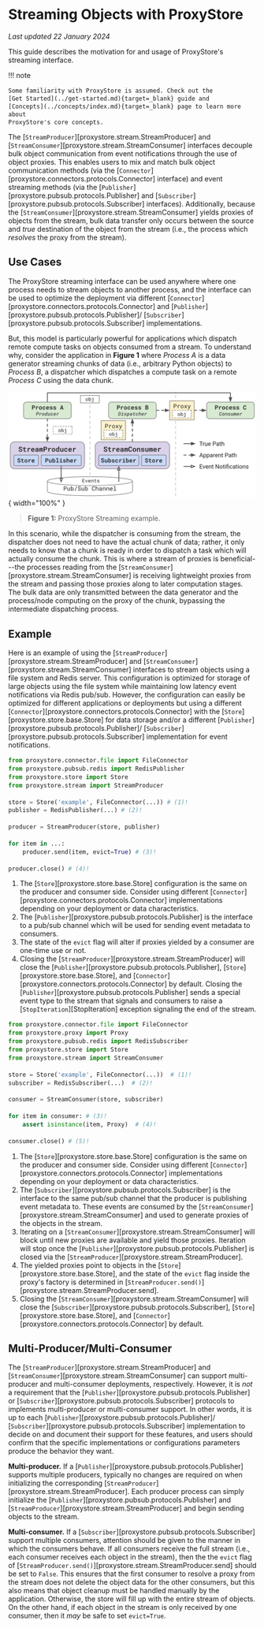 # Streaming Objects with ProxyStore

*Last updated 22 January 2024*

This guide describes the motivation for and usage of ProxyStore's
streaming interface.

!!! note

    Some familiarity with ProxyStore is assumed. Check out the
    [Get Started](../get-started.md){target=_blank} guide and
    [Concepts](../concepts/index.md){target=_blank} page to learn more about
    ProxyStore's core concepts.

The [`StreamProducer`][proxystore.stream.StreamProducer]
and [`StreamConsumer`][proxystore.stream.StreamConsumer] interfaces decouple
bulk object communication from event notifications through the use of
object proxies. This enables users to mix and match bulk object communication
methods (via the [`Connector`][proxystore.connectors.protocols.Connector]
interface) and event streaming methods (via the
[`Publisher`][proxystore.pubsub.protocols.Publisher] and
[`Subscriber`][proxystore.pubsub.protocols.Subscriber] interfaces).
Additionally, because the [`StreamConsumer`][proxystore.stream.StreamConsumer]
yields proxies of objects from the stream, bulk data transfer only occurs
between the source and *true* destination of the object from the stream
(i.e., the process which *resolves* the proxy from the stream).

## Use Cases

The ProxyStore streaming interface can be used anywhere where one process
needs to stream objects to another process, and the interface can be used
to optimize the deployment via different
[`Connector`][proxystore.connectors.protocols.Connector] and
[`Publisher`][proxystore.pubsub.protocols.Publisher]/
[`Subscriber`][proxystore.pubsub.protocols.Subscriber] implementations.

But, this model is particularly powerful for applications which dispatch
remote compute tasks on objects consumed from a stream.
To understand why, consider the
application in **Figure 1** where *Process A* is a data generator streaming
chunks of data (i.e., arbitrary Python objects) to *Process B*, a dispatcher
which dispatches a compute task on a remote *Process C* using the data
chunk.

![ProxyStore Streaming](../static/proxystore-streaming.svg){ width="100%" }
> <b>Figure 1:</b> ProxyStore Streaming example.

In this scenario, while the dispatcher is consuming from the stream,
the dispatcher does not need to have the actual chunk of data; rather,
it only needs to know that a chunk is ready in order to dispatch a task
which will actually consume the chunk. This is where a stream of proxies
is beneficial---the processes reading from the
[`StreamConsumer`][proxystore.stream.StreamConsumer] is receiving lightweight
proxies from the stream and passing those proxies along to later
computation stages. The bulk data are only transmitted between the data
generator and the process/node computing on the proxy of the chunk, bypassing
the intermediate dispatching process.

## Example

Here is an example of using the
[`StreamProducer`][proxystore.stream.StreamProducer]
and [`StreamConsumer`][proxystore.stream.StreamConsumer] interfaces
to stream objects using a file system and Redis server.
This configuration is optimized for storage of large objects using the
file system while maintaining low latency event notifications via Redis
pub/sub. However, the configuration can easily be optimized for different
applications or deployments but using a different
[`Connector`][proxystore.connectors.protocols.Connector] with the
[`Store`][proxystore.store.base.Store] for data storage and/or a different
[`Publisher`][proxystore.pubsub.protocols.Publisher]/
[`Subscriber`][proxystore.pubsub.protocols.Subscriber] implementation for
event notifications.

```python title="producer.py" linenums="1"
from proxystore.connector.file import FileConnector
from proxystore.pubsub.redis import RedisPublisher
from proxystore.store import Store
from proxystore.stream import StreamProducer

store = Store('example', FileConnector(...)) # (1)!
publisher = RedisPublisher(...) # (2)!

producer = StreamProducer(store, publisher)

for item in ...:
    producer.send(item, evict=True) # (3)!

producer.close() # (4)!
```

1. The [`Store`][proxystore.store.base.Store] configuration is the same
   on the producer and consumer side. Consider using different
   [`Connector`][proxystore.connectors.protocols.Connector] implementations
   depending on your deployment or data characteristics.
2. The [`Publisher`][proxystore.pubsub.protocols.Publisher] is the interface
   to a pub/sub channel which will be used for sending event metadata to
   consumers.
3. The state of the `evict` flag will alter if proxies yielded by a
   consumer are one-time use or not.
4. Closing the [`StreamProducer`][proxystore.stream.StreamProducer] will close
   the [`Publisher`][proxystore.pubsub.protocols.Publisher],
   [`Store`][proxystore.store.base.Store], and
   [`Connector`][proxystore.connectors.protocols.Connector] by default. Closing
   the [`Publisher`][proxystore.pubsub.protocols.Publisher] sends a special
   event type to the stream that signals and consumers to raise a
   [`StopIteration`][StopIteration] exception signaling the end
   of the stream.

```python title="consumer.py" linenums="1"
from proxystore.connector.file import FileConnector
from proxystore.proxy import Proxy
from proxystore.pubsub.redis import RedisSubscriber
from proxystore.store import Store
from proxystore.stream import StreamConsumer

store = Store('example', FileConnector(...))  # (1)!
subscriber = RedisSubscriber(...)  # (2)!

consumer = StreamConsumer(store, subscriber)

for item in consumer: # (3)!
    assert isinstance(item, Proxy)  # (4)!

consumer.close() # (5)!
```

1. The [`Store`][proxystore.store.base.Store] configuration is the same
   on the producer and consumer side. Consider using different
   [`Connector`][proxystore.connectors.protocols.Connector] implementations
   depending on your deployment or data characteristics.
2. The [`Subscriber`][proxystore.pubsub.protocols.Subscriber] is the interface
   to the same pub/sub channel that the producer is publishing event metadata
   to. These events are consumed by the
   [`StreamConsumer`][proxystore.stream.StreamConsumer] and used to
   generate proxies of the objects in the stream.
3. Iterating on a [`StreamConsumer`][proxystore.stream.StreamConsumer] will
   block until new proxies are available and yield those proxies. Iteration
   will stop once the [`Publisher`][proxystore.pubsub.protocols.Publisher]
   is closed via the [`StreamProducer`][proxystore.stream.StreamProducer].
4. The yielded proxies point to objects in the
   [`Store`][proxystore.store.base.Store], and the state of the `evict` flag
   inside the proxy's factory is determined in
   [`StreamProducer.send()`][proxystore.stream.StreamProducer.send].
4. Closing the [`StreamConsumer`][proxystore.stream.StreamConsumer] will close
   the [`Subscriber`][proxystore.pubsub.protocols.Subscriber],
   [`Store`][proxystore.store.base.Store], and
   [`Connector`][proxystore.connectors.protocols.Connector] by default.

## Multi-Producer/Multi-Consumer

The [`StreamProducer`][proxystore.stream.StreamProducer]
and [`StreamConsumer`][proxystore.stream.StreamConsumer] can support
multi-producer and multi-consumer deployments, respectively.
However, it is *not* a requirement that the
[`Publisher`][proxystore.pubsub.protocols.Publisher] or
[`Subscriber`][proxystore.pubsub.protocols.Subscriber] protocols to
implements multi-producer or multi-consumer support.
In other words, it is up to each
[`Publisher`][proxystore.pubsub.protocols.Publisher]/
[`Subscriber`][proxystore.pubsub.protocols.Subscriber] implementation
to decide on and document their support for these features, and users
should confirm that the specific implementations or configurations parameters
produce the behavior they want.

**Multi-producer.** If a [`Publisher`][proxystore.pubsub.protocols.Publisher]
supports multiple producers, typically no changes are required on
when initializing the corresponding
[`StreamProducer`][proxystore.stream.StreamProducer]. Each producer process
can simply initialize the [`Publisher`][proxystore.pubsub.protocols.Publisher]
and [`StreamProducer`][proxystore.stream.StreamProducer] and begin sending
objects to the stream.

**Multi-consumer.** If a [`Subscriber`][proxystore.pubsub.protocols.Subscriber]
support multiple consumers, attention should be given to the manner in which
the consumers behave. If all consumers receive the full stream (i.e., each
consumer receives each object in the stream), then the the `evict` flag of
[`StreamProducer.send()`][proxystore.stream.StreamProducer.send] should be
set to `False`. This ensures that the first consumer to resolve a proxy from
the stream does not delete the object data for the other consumers, but
this also means that object cleanup must be handled manually by the
application. Otherwise, the store will fill up with the entire stream of
objects. On the other hand, if each object in the stream is only received by
one consumer, then it *may* be safe to set `evict=True`.
